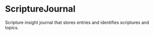 ScriptureJournal
================

Scripture insight journal that stores entries and identifies scriptures and topics.
